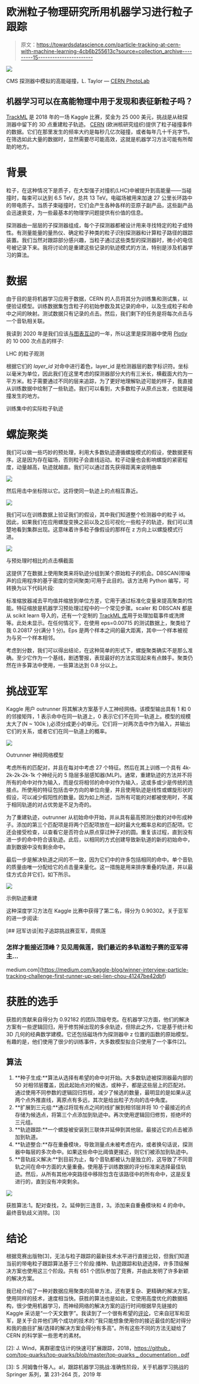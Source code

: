 # 欧洲粒子物理研究所用机器学习进行粒子跟踪

> 原文：<https://towardsdatascience.com/particle-tracking-at-cern-with-machine-learning-4cb6b255613c?source=collection_archive---------15----------------------->

![](img/abaa771eb07d42249c2c410252a89596.png)

CMS 探测器中模拟的高能碰撞，L. Taylor — [CERN PhotoLab](http://cds.cern.ch/record/39444)

## 机器学习可以在高能物理中用于发现和表征新粒子吗？

[TrackML](https://www.kaggle.com/c/trackml-particle-identification/) 是 2018 年的一场 Kaggle 比赛，奖金为 25 000 美元，挑战是从硅探测器中留下的 3D 点重建粒子轨迹。 [CERN](https://home.cern/) (欧洲核研究组织)提供了粒子碰撞事件的数据。它们在那里发生的频率大约是每秒几亿次碰撞，或者每年几十千兆字节。在筛选如此大量的数据时，显然需要尽可能高效，这就是机器学习方法可能有所帮助的地方。

# 背景

粒子，在这种情况下是质子，在大型强子对撞机(LHC)中被提升到高能量——当碰撞时，每束可以达到 6.5 TeV，总共 13 TeV。电磁场被用来加速 27 公里长环路中的带电质子。当质子束碰撞时，它们会产生各种各样的亚原子副产品，这些副产品会迅速衰变，为一些最基本的物理学问题提供有价值的信息。

探测器由一层层的子探测器组成，每个子探测器都被设计用来寻找特定的粒子或特性。有测量能量的量热仪、确定粒子种类的粒子识别探测器和计算粒子路径的跟踪装置。我们当然对跟踪部分感兴趣，当粒子通过这些类型的探测器时，微小的电信号被记录下来。我将讨论的是重建这些记录的轨迹模式的方法，特别是涉及机器学习的算法。

# 数据

由于目的是将机器学习应用于数据，CERN 的人员将其分为训练集和测试集，以便验证模型。训练数据集包含粒子的初始参数及其记录的命中，以及生成粒子和命中之间的映射。测试数据只有记录的点击。然后，我们剩下的任务是将每次点击与一个音轨相关联。

我读到 2020 年是我们应该[与图表互动](/python-for-data-science-a-guide-to-data-visualization-with-plotly-969a59997d0c)的一年，所以这里是探测器中使用 [Plotly](https://plot.ly) 的 10 000 次点击的样子:

LHC 的粒子观测

根据它们的 *layer_id* 对命中进行着色，layer_id 是检测器层的数字标识符。坐标以毫米为单位，因此我们在这里考虑的探测器部分大约有三米长，横截面大约为一平方米。粒子需要通过不同的层来追踪，为了更好地理解轨迹可能的样子，我直接从训练数据中绘制了一些轨迹。我们可以看到，大多数粒子从原点出发，也就是碰撞发生的地方。

训练集中的实际粒子轨迹

# 螺旋聚类

我们可以做一些巧妙的预处理，利用大多数轨迹遵循螺旋模式的假设，使数据更有序。这是因为存在磁场，否则粒子会直线运动。粒子动量也会影响螺旋的紧密程度，动量越高，轨迹就越直。我们可以通过首先获得距离来说明曲率

![](img/1570b8e942e089de36d176a71237e90e.png)

然后用击中坐标除以它。这将使同一轨迹上的点相互靠近。

![](img/0bd5cde7e33d3a1cb57f50496dd60230.png)

我们可以在训练数据上验证我们的假设，其中我们知道整个检测器中的粒子 id。因此，如果我们在应用螺旋变换之前以及之后可视化一些粒子的轨迹，我们可以清楚地看到集群出现。这意味着许多粒子像假设的那样在 z 方向上以螺旋模式行进。

![](img/1814b6e9662c4bc229936805e7090e1d.png)

与预处理时相比的点击横截面

这提供了在数据上使用聚类来将轨迹分组到某个原始粒子的机会。DBSCAN(带噪声的应用程序的基于密度的空间聚类)可用于此目的。该方法用 Python 编写，可转换为以下代码片段:

标准缩放器减去平均值并缩放到单位方差，它用于通过标准化变量来提高聚类的性能。特征缩放是机器学习预处理过程中的一个常见步骤。scaler 和 DBSCAN 都是从 scikit learn 导入的，还有一个定制的 [TrackML 库](https://github.com/LAL/trackml-library)用于处理加载事件或洗牌等。此处未显示。在任何情况下，在使用 eps=0.00715 的测试数据上，聚类给了我 0.20817 分(满分 1 分)。Eps 是两个样本之间的最大距离，其中一个样本被视为与另一个样本相邻。

考虑到分数，我们可以得出结论，在这种简单的形式下，螺旋聚类确实不是那么准确。至少它作为一个基线，剧透警报，表现最好的方法实现起来有点棘手。聚类仍然在许多算法中使用，一些算法达到 0.8 分以上。

# 挑战亚军

Kaggle 用户 outrunner 将其解决方案基于人工神经网络。该模型输出具有 1 和 0 的邻接矩阵，1 表示命中在同一轨道上，0 表示它们不在同一轨道上。模型的规模太大了(N ~ 100k ),必须分成更小的单元。它们将一对两次击中作为输入，并输出它们的关系，或者它们在同一轨道上的概率。

![](img/5d7191e6bf6216e75eaaae44003ddef6.png)

Outrunner 神经网络模型

考虑所有的匹配对，并且在每对中考虑 27 个特征。然后在其上训练一个具有 4k-2k-2k-2k-1k 个神经元的 5 隐层多层感知器(MLP)。通常，重建轨迹的方法并不将所有的命中对作为输入，而是仅将相邻的命中对作为输入，这或多或少是传统的连接点。所使用的特征包括击中方向的单位向量，并且使用轨迹是线性或螺旋形状的假设，可以减少假阳性的数量。因为如上所述，当所有可能的对都被使用时，不属于相同轨道的对占优势是不足为奇的。

为了重建轨迹，outrunner 从初始命中开始，并从具有最高预测分数的对中形成种子。添加的第三个匹配项是将两个匹配项放在一起时最大化概率总和的匹配项。它还会接受检查，以查看它是否符合从原点穿过种子对的圆。重复该过程，直到没有进一步的命中符合该轨迹。此后，以相同的方式创建导致新轨道的新的初始命中，直到数据中没有剩余命中。

最后一步是解决轨道之间的不一致，因为它们中的许多包括相同的命中。单个音轨的质量由唯一分配给它的点击量来量化。这一措施是用来排序重叠的轨道，并以最佳方式合并它们，如下所示。

![](img/574b8aa0ad192cdfdc78f2c8a49e598f.png)

示例轨迹重建

这种深度学习方法在 Kaggle 比赛中获得了第二名，得分为 0.90302。关于亚军的进一步阅读:

[](https://medium.com/kaggle-blog/winner-interview-particle-tracking-challenge-first-runner-up-pei-lien-chou-41247be42dbf) [## 冠军访谈|粒子追踪挑战赛亚军，周佩莲

### 怎样才能接近顶峰？见见周佩莲，我们最近的多轨道粒子赛的亚军得主…

medium.com](https://medium.com/kaggle-blog/winner-interview-particle-tracking-challenge-first-runner-up-pei-lien-chou-41247be42dbf) 

# 获胜的选手

获胜的贡献来自得分为 0.92182 的团队顶级夸克。在机器学习方面，他们的解决方案有一些逻辑回归，用于修剪掉出现的多余轨迹，但除此之外，它是基于统计和 3D 几何的经典数学建模。它还包括磁场作为探测器中 z 位置的函数的原始模型。有趣的是，他们使用了很少的训练事件，大多数模型拟合只使用了一个事件[2]。

## **算法**

1.  **种子生成:**算法从选择有希望的命中对开始。大多数轨迹被探测器最内部的 50 对相邻层覆盖，因此起始点对的候选，或种子，都是这些层上的匹配对。通过使用不同参数的逻辑回归剪枝，减少了候选的数量，最明显的是如果从这两个点外推直线，离原点有多远，其次是给出粒子方向的击中角度。
2.  **扩展到三元组:**通过将现有点之间的线扩展到相邻层并将 10 个最接近的点存储为候选点，将第三个点添加到轨迹中。再次使用逻辑回归修剪，拒绝坏的三元组。
3.  **轨迹跟踪:**一个螺旋被安装到三联体并延伸到其他层。最接近它的点击被添加到轨道。
4.  **轨迹整合:**存在重叠模块，导致测量点未被考虑在内，或者换句话说，探测器中每层的多次命中。如果这些命中比阈值更接近，则它们被添加到轨迹中。
5.  **音轨歧义解决:**到目前为止，每个音轨都被认为是独立的，这导致了不同音轨之间在命中方面的大量重叠。使用基于训练数据的评分标准来选择最佳轨迹。然后，从所有其他冲突路径中移除包含在该路径中的所有命中，这是反复进行的，直到没有冲突剩余。

![](img/52a13a8b440215f1ea2d6653a22219cc.png)

获胜算法:1。配对查找，2。延伸到三连音，3。添加来自重叠模块和 4 的命中。最终音轨歧义消除。[3]

# 结论

根据竞赛出版物[3]，无法与粒子跟踪的最新技术水平进行直接比较，但我们知道当前的带电粒子跟踪算法基于三个阶段:播种、轨迹跟踪和轨迹选择，许多顶级解决方案也使用这三个阶段。共有 651 个团队参加了竞赛，并由此发明了许多新颖的解决方案。

我已经介绍了一种对数据应用聚类的简单方法，还有更复杂、更精确的解决方案，使用同样的技术，速度相当快。获胜的算法也是如此，它使用高度优化的数据结构，很少使用机器学习，而神经网络的解决方案的运行时间根据早先链接的 Kaggle 采访是“一个天文数字”。我读到了一个很有希望的[评论](https://www.kaggle.com/c/trackml-particle-identification/discussion/63256)，它来自冠军和亚军，是关于合并他们两个成功的技术的:“我只能想象使用你的接近最佳的配对得分和我的曲目扩展/选择的解决方案会得分有多高”。所有这些不同的方法无疑给了 CERN 的科学家一些思考的素材。

[1]:欧洲粒子物理研究所，探测器如何工作，【https://home.cern/science/experiments/how-detector-works 

[2]: J. Wind，离群密度估计的快速可扩展跟踪，2018，[https://github . com/top-quarks/top-quarks/blob/master/top-quarks _ documentation . pdf](https://github.com/top-quarks/top-quarks/blob/master/top-quarks_documentation.pdf)

[3]: S .阿姆鲁什等人。al，跟踪机器学习挑战:准确性阶段，关于机器学习挑战的 Springer 系列，第 231-264 页，2019 年